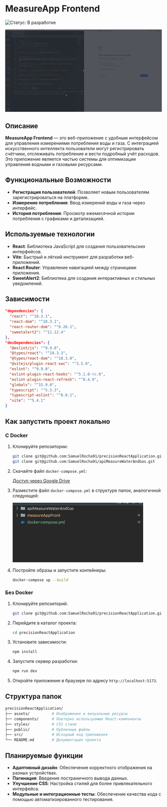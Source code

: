 # MeasureApp Frontend

![Статус: В разработке](https://img.shields.io/badge/status-%D0%B2%20%D1%80%D0%B0%D0%B7%D1%80%D0%B0%D0%B1%D0%BE%D1%82%D0%BA%D0%B5-yellow)

![Демонстрация работы приложения](./gifs/apiMeasure.gif)

## Описание

**MeasureApp Frontend** — это веб-приложение с удобным интерфейсом для управления измерениями потребления воды и газа. С интеграцией искусственного интеллекта пользователи могут регистрировать счётчики, отслеживать потребление и вести подробный учёт расходов. Это приложение является частью системы для оптимизации управления водными и газовыми ресурсами.

## Функциональные Возможности

- **Регистрация пользователей**: Позволяет новым пользователям зарегистрироваться на платформе.
- **Измерение потребления**: Ввод измерений воды и газа через интерфейс.
- **История потребления**: Просмотр ежемесячной истории потребления с графиками и детализацией.

## Используемые технологии

- **React**: Библиотека JavaScript для создания пользовательских интерфейсов.
- **Vite**: Быстрый и лёгкий инструмент для разработки веб-приложений.
- **React Router**: Управление навигацией между страницами приложения.
- **SweetAlert2**: Библиотека для создания интерактивных и стильных уведомлений.

## Зависимости

```json
"dependencies": {
  "react": "^18.3.1",
  "react-dom": "^18.3.1",
  "react-router-dom": "^6.26.1",
  "sweetalert2": "^11.12.4"
},
"devDependencies": {
  "@eslint/js": "^9.9.0",
  "@types/react": "^18.3.3",
  "@types/react-dom": "^18.3.0",
  "@vitejs/plugin-react-swc": "^3.5.0",
  "eslint": "^9.9.0",
  "eslint-plugin-react-hooks": "^5.1.0-rc.0",
  "eslint-plugin-react-refresh": "^0.4.9",
  "globals": "^15.9.0",
  "typescript": "^5.5.3",
  "typescript-eslint": "^8.0.1",
  "vite": "^5.4.1"
}
```

## Как запустить проект локально

### С Docker

1. Клонируйте репозитории:

   ```bash
   git clone git@github.com:SamuelRocha91/precisionReactApplication.git
   git clone git@github.com:SamuelRocha91/apiMeasureWaterAndGas.git
   ```

2. Скачайте файл `docker-compose.yml`:

   [Доступ через Google Drive](https://drive.google.com/file/d/1kzs-DJGCvYImBQAqr1GI-zwoNha_b8tA/view?usp=sharing)

3. Разместите файл `docker-compose.yml` в структуре папок, аналогичной следующей:

   ![Структура папок](./public/pastasDocker.png)

4. Постройте образы и запустите контейнеры:

   ```bash
   docker-compose up --build
   ```

### Без Docker

1. Клонируйте репозиторий:

   ```bash
   git clone git@github.com:SamuelRocha91/precisionReactApplication.git
   ```

2. Перейдите в каталог проекта:

   ```bash
   cd precisionReactApplication
   ```

3. Установите зависимости:

   ```bash
   npm install
   ```

4. Запустите сервер разработки:

   ```bash
   npm run dev
   ```

5. Откройте приложение в браузере по адресу `http://localhost:5173`.

## Структура папок

```bash
precisionReactApplication/
├── assets/          # Изображения и визуальные ресурсы
├── components/      # Повторно используемые React-компоненты
├── styles/          # CSS стили
├── public/          # Публичные файлы
├── src/             # Исходный код приложения
└── README.md        # Документация проекта
```

## Планируемые функции

- **Адаптивный дизайн**: Обеспечение корректного отображения на разных устройствах.
- **Пагинация**: Введение постраничного вывода данных.
- **Улучшение CSS**: Настройка стилей для более привлекательного интерфейса.
- **Модульные и интеграционные тесты**: Обеспечение качества кода с помощью автоматизированного тестирования.
